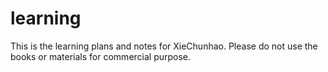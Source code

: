 # learning
This is the learning plans and notes for XieChunhao.
Please do not use the books or materials for commercial purpose.

